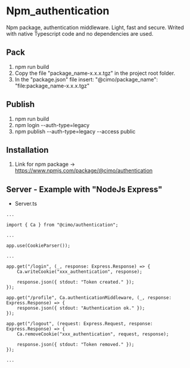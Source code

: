 # Npm_authentication

Npm package, authentication middleware. Light, fast and secure.
Writed with native Typescript code and no dependencies are used.

## Pack

1. npm run build
2. Copy the file "package_name-x.x.x.tgz" in the project root folder.
3. In the "package.json" file insert: "@cimo/package_name": "file:package_name-x.x.x.tgz"

## Publish

1. npm run build
2. npm login --auth-type=legacy
3. npm publish --auth-type=legacy --access public

## Installation

1. Link for npm package -> https://www.npmjs.com/package/@cimo/authentication

## Server - Example with "NodeJs Express"

-   Server.ts

```
...

import { Ca } from "@cimo/authentication";

...

app.use(CookieParser());

...

app.get("/login", (_, response: Express.Response) => {
    Ca.writeCookie("xxx_authentication", response);

    response.json({ stdout: "Token created." });
});

app.get("/profile", Ca.authenticationMiddleware, (_, response: Express.Response) => {
    response.json({ stdout: "Authentication ok." });
});

app.get("/logout", (request: Express.Request, response: Express.Response) => {
    Ca.removeCookie("xxx_authentication", request, response);

    response.json({ stdout: "Token removed." });
});

...

```

